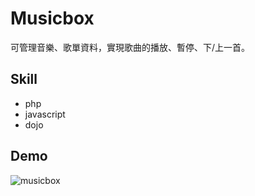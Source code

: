 # Musicbox

可管理音樂、歌單資料，實現歌曲的播放、暫停、下/上一首。

## Skill

- php
- javascript
- dojo

## Demo
![musicbox](https://user-images.githubusercontent.com/34854876/117483743-b1559d80-af98-11eb-9b4a-ad545878ee08.png)
